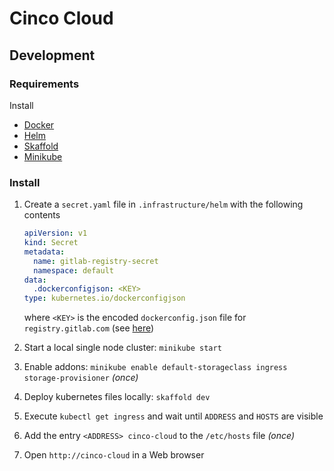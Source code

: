 # Cinco Cloud

## Development

### Requirements

Install

- [Docker][docker]
- [Helm][helm]
- [Skaffold][skaffold]
- [Minikube][minikube]

### Install

1. Create a `secret.yaml` file in `.infrastructure/helm` with the following contents

    ```yaml
    apiVersion: v1
    kind: Secret
    metadata:
      name: gitlab-registry-secret
      namespace: default
    data:
      .dockerconfigjson: <KEY>
    type: kubernetes.io/dockerconfigjson
    ```

    where `<KEY>` is the encoded `dockerconfig.json` file for `registry.gitlab.com` (see [here][docker-secret])

1. Start a local single node cluster: `minikube start`
2. Enable addons: `minikube enable default-storageclass ingress storage-provisioner` *(once)*
3. Deploy kubernetes files locally: `skaffold dev`
4. Execute `kubectl get ingress` and wait until `ADDRESS` and `HOSTS` are visible
5. Add the entry `<ADDRESS> cinco-cloud` to the `/etc/hosts` file *(once)*
6. Open `http://cinco-cloud` in a Web browser

[helm]: https://helm.sh/
[docker]: https://docs.docker.com/get-docker/
[skaffold]: https://skaffold.dev/
[minikube]: https://minikube.sigs.k8s.io/
[docker-secret]: https://kubernetes.io/docs/tasks/configure-pod-container/pull-image-private-registry/